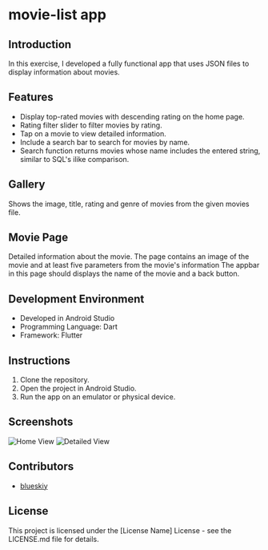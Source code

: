 # movie-list app 

## Introduction
In this exercise, I developed a fully functional app that uses JSON files to display information about movies. 

## Features
- Display top-rated movies with descending rating on the home page.
- Rating filter slider to filter movies by rating.
- Tap on a movie to view detailed information.
- Include a search bar to search for movies by name.
- Search function returns movies whose name includes the entered string, similar to SQL's ilike comparison.

## Gallery
Shows the image, title, rating and genre of movies from the given movies file.   
 
## Movie Page
Detailed information about the movie.
The page contains an image of the movie and at least five parameters from the movie's information
The appbar in this page should displays the name of the movie and a back button.

## Development Environment
- Developed in Android Studio
- Programming Language: Dart
- Framework: Flutter

## Instructions
1. Clone the repository.
2. Open the project in Android Studio.
3. Run the app on an emulator or physical device.

## Screenshots
![Home View](https://example.com/screenshot1.png)
![Detailed View](https://example.com/screenshot2.png)

## Contributors
- [blueskiy](https://github.com/blueskiy01)

## License
This project is licensed under the [License Name] License - see the LICENSE.md file for details.
